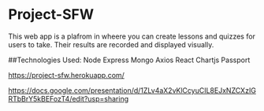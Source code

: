 # Project-SFW

This web app is a plafrom in wheere you can create lessons and quizzes for users to take. Their results are recorded and displayed visually.

##Technologies Used:
Node
Express
Mongo
Axios
React
Chartjs
Passport

https://project-sfw.herokuapp.com/

https://docs.google.com/presentation/d/1ZLv4aX2vKlCcyuCIL8EJxNZCXzIGRTbBrY5kBEFozT4/edit?usp=sharing


